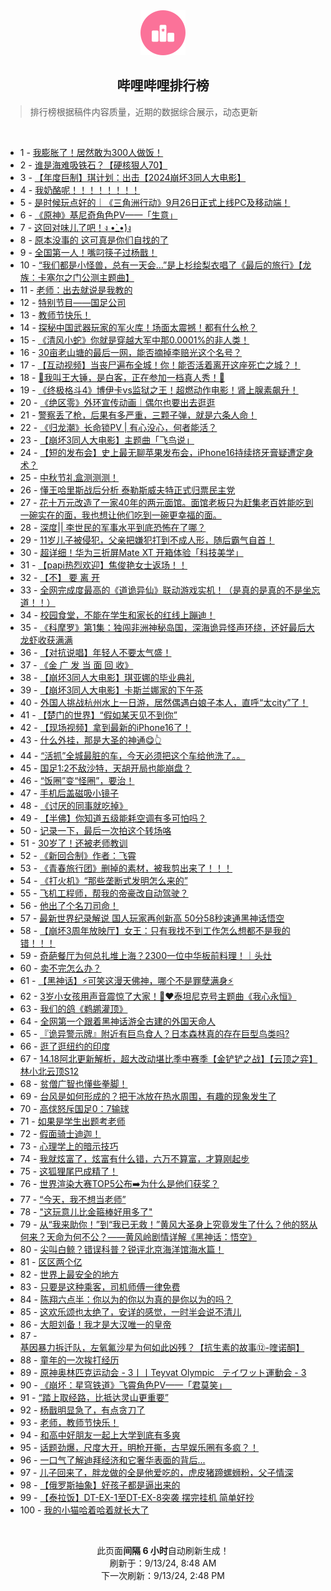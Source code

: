 <div align="center">
    <img src="./assets/icon_rank.png" alt="logo" />
    <h2>哔哩哔哩排行榜</h>
</div>

> 排行榜根据稿件内容质量，近期的数据综合展示，动态更新

<br />

<ul><li><span>1 - <a href=https://www.bilibili.com/BV1gBp7enES8>我膨胀了！居然敢为300人做饭！</a></span></li><li><span>2 - <a href=https://www.bilibili.com/BV1kepjePEPz>谁是海难吸铁石？【硬核狠人70】</a></span></li><li><span>3 - <a href=https://www.bilibili.com/BV1UxpEe7Ej3>【年度巨制】琪计划：出击【2024崩坏3同人大电影】</a></span></li><li><span>4 - <a href=https://www.bilibili.com/BV1Z2421Z7ha>我奶酪呢！！！！！！！！</a></span></li><li><span>5 - <a href=https://www.bilibili.com/BV1Shppe8EaZ>是时候玩点好的｜《三角洲行动》9月26日正式上线PC及移动端！</a></span></li><li><span>6 - <a href=https://www.bilibili.com/BV1Mj4zeSEqW>《原神》基尼奇角色PV——「生意」</a></span></li><li><span>7 - <a href=https://www.bilibili.com/BV1C1pseZEhN>这回对味儿了吧！ง&nbsp;•̀_•́)ง</a></span></li><li><span>8 - <a href=https://www.bilibili.com/BV1ifppe3E4c>原本没事的&nbsp;这可真是你们自找的了</a></span></li><li><span>9 - <a href=https://www.bilibili.com/BV1qXpneqEBK>全国第一人！嘴叼筷子过杨戬！</a></span></li><li><span>10 - <a href=https://www.bilibili.com/BV17y4ae7Ezz>“我们都是小怪兽，总有一天会…”是上杉绘梨衣唱了《最后的旅行》【龙族：卡塞尔之门公测主题曲】</a></span></li><li><span>11 - <a href=https://www.bilibili.com/BV1SapseqEQx>老师：出去就说是我教的</a></span></li><li><span>12 - <a href=https://www.bilibili.com/BV1sr4BeCE1w>特别节目——国足公司</a></span></li><li><span>13 - <a href=https://www.bilibili.com/BV1Rm48eiE6C>教师节快乐！</a></span></li><li><span>14 - <a href=https://www.bilibili.com/BV1BmpEeAENT>探秘中国武器玩家的军火库！场面太震撼！都有什么枪？</a></span></li><li><span>15 - <a href=https://www.bilibili.com/BV1v84Ye1Evf>《清风小蛇》你就是穿越大军中那0.0001%的非人类！</a></span></li><li><span>16 - <a href=https://www.bilibili.com/BV1Zo4BeYEBk>30亩老山塘的最后一网，能否摘掉李赔光这个名号？</a></span></li><li><span>17 - <a href=https://www.bilibili.com/BV1g5pqeBEXP>【互动视频】当丧尸遍布全城！你！能否活着离开这座死亡之城？！</a></span></li><li><span>18 - <a href=https://www.bilibili.com/BV1414heoEAh>🔨我叫王大锤，是白客，正在参加一档真人秀！🔨</a></span></li><li><span>19 - <a href=https://www.bilibili.com/BV1QbpsezEjS>《终极格斗4》博伊卡vs监狱之王！超燃动作电影！肾上腺素飙升！</a></span></li><li><span>20 - <a href=https://www.bilibili.com/BV1yqpnemERm>《绝区零》外环宣传动画｜偶尔也要出去逛逛</a></span></li><li><span>21 - <a href=https://www.bilibili.com/BV1wop7eMEja>警察丢了枪，后果有多严重，三颗子弹，就是六条人命！</a></span></li><li><span>22 - <a href=https://www.bilibili.com/BV1XK4zexEZc>《归龙潮》长命锁PV&nbsp;|&nbsp;有心没心，何者能活？</a></span></li><li><span>23 - <a href=https://www.bilibili.com/BV1XjpEeWEex>【崩坏3同人大电影】主题曲「飞鸟说」</a></span></li><li><span>24 - <a href=https://www.bilibili.com/BV1GmpWeBEje>【短的发布会】史上最无聊苹果发布会，iPhone16持续挤牙膏疑遭定身术？</a></span></li><li><span>25 - <a href=https://www.bilibili.com/BV1zw4nejEXm>中秋节礼盒测测测！</a></span></li><li><span>26 - <a href=https://www.bilibili.com/BV15A4zebEz3>懂王哈里斯战后分析&nbsp;泰勒斯威夫特正式归票民主党</a></span></li><li><span>27 - <a href=https://www.bilibili.com/BV1sBpae2EMi>花十万元改造了一家40年的两元面馆。面馆老板只为赶集老百姓能吃到一碗实在的面，我也想让他们吃到一碗更幸福的面。</a></span></li><li><span>28 - <a href=https://www.bilibili.com/BV1HCpneyEnv>深度||&nbsp;李世民的军事水平到底恐怖在了哪？</a></span></li><li><span>29 - <a href=https://www.bilibili.com/BV1mc4heoErH>11岁儿子被侵犯，父亲把嫌犯打到不成人形，随后霸气自首！</a></span></li><li><span>30 - <a href=https://www.bilibili.com/BV1Fz4aeDEjD>超详细！华为三折屏Mate&nbsp;XT&nbsp;开箱体验「科技美学」</a></span></li><li><span>31 - <a href=https://www.bilibili.com/BV1aLpje7Ecf>【papi热烈欢迎】焦俊艳女士返场！！</a></span></li><li><span>32 - <a href=https://www.bilibili.com/BV1Ww4BegEb2>【不】&nbsp;要&nbsp;离&nbsp;开</a></span></li><li><span>33 - <a href=https://www.bilibili.com/BV12f4qeGE5k>全网完成度最高的《道诡异仙》联动游戏实机！（是真的是真的不是坐忘道！！）</a></span></li><li><span>34 - <a href=https://www.bilibili.com/BV1W7pJekE3G>校园食堂，不能在学生和家长的红线上蹦迪！</a></span></li><li><span>35 - <a href=https://www.bilibili.com/BV1EmpEePEPS>《科摩罗》第1集：独闯非洲神秘岛国，深海诡异怪声环绕，还好最后大龙虾收获满满</a></span></li><li><span>36 - <a href=https://www.bilibili.com/BV1fTpneMEWf>【对抗说唱】年轻人不要太气盛！</a></span></li><li><span>37 - <a href=https://www.bilibili.com/BV1my4hetEPf>《金&nbsp;广&nbsp;发&nbsp;当&nbsp;面&nbsp;回&nbsp;收》</a></span></li><li><span>38 - <a href=https://www.bilibili.com/BV13spneoEcN>【崩坏3同人大电影】琪亚娜的毕业典礼</a></span></li><li><span>39 - <a href=https://www.bilibili.com/BV1tMpJeUEbe>【崩坏3同人大电影】卡斯兰娜家的下午茶</a></span></li><li><span>40 - <a href=https://www.bilibili.com/BV1pxpWeXEXF>外国人挑战杭州水上一日游，居然偶遇白娘子本人，直呼“太city”了！</a></span></li><li><span>41 - <a href=https://www.bilibili.com/BV1NQp7erEbN>【楚门的世界】“假如某天见不到你”</a></span></li><li><span>42 - <a href=https://www.bilibili.com/BV1PPpseoEAp>【现场视频】拿到最新的iPhone16了！</a></span></li><li><span>43 - <a href=https://www.bilibili.com/BV1ch4zegEmr>什么外挂，那是大圣的神通😋👆</a></span></li><li><span>44 - <a href=https://www.bilibili.com/BV1RXpEefEma>“活抓”全城最脏的车，今天必须把这个车给他洗了。。</a></span></li><li><span>45 - <a href=https://www.bilibili.com/BV1Wd4YeZEqG>国足1:2不敌沙特，天胡开局也能崩盘？</a></span></li><li><span>46 - <a href=https://www.bilibili.com/BV11up7egEDP>“饭圈”变“怪圈”，要治！</a></span></li><li><span>47 - <a href=https://www.bilibili.com/BV1K74qe3Er6>手机后盖磁吸小镜子</a></span></li><li><span>48 - <a href=https://www.bilibili.com/BV1eb4heBEL6>《讨厌的同事就吃掉》</a></span></li><li><span>49 - <a href=https://www.bilibili.com/BV1jM4m1a724>【半佛】你知道五级能耗空调有多可怕吗？</a></span></li><li><span>50 - <a href=https://www.bilibili.com/BV1VypWe6E7b>记录一下，最后一次拍这个转场咯</a></span></li><li><span>51 - <a href=https://www.bilibili.com/BV1MEpxeTEY3>30岁了！还被老师教训</a></span></li><li><span>52 - <a href=https://www.bilibili.com/BV1Nypse8Ee1>《新回合制》作者：飞霄</a></span></li><li><span>53 - <a href=https://www.bilibili.com/BV1DVpxezEYV>《青春旅行团》删掉的素材，被我剪出来了！！！</a></span></li><li><span>54 - <a href=https://www.bilibili.com/BV1Je4zeMEkV>《打火机》“那些垄断式发明怎么来的”</a></span></li><li><span>55 - <a href=https://www.bilibili.com/BV1Xv4YeGED3>飞机工程师，帮我的帝豪改自动驾驶？</a></span></li><li><span>56 - <a href=https://www.bilibili.com/BV1iypxeEEjd>他出了个名刀司命！</a></span></li><li><span>57 - <a href=https://www.bilibili.com/BV1FipxeRECe>最新世界纪录解说&nbsp;国人玩家再创新高&nbsp;50分58秒速通黑神话悟空</a></span></li><li><span>58 - <a href=https://www.bilibili.com/BV1ADHXeKEzT>【崩坏3周年放映厅】女王：只有我找不到工作怎么想都不是我的错！！！</a></span></li><li><span>59 - <a href=https://www.bilibili.com/BV1KDp7eGEPH>奇葩餐厅为何总扎堆上海？2300一位中华板前料理！｜头灶</a></span></li><li><span>60 - <a href=https://www.bilibili.com/BV1Zr48erERk>卖不完怎么办？</a></span></li><li><span>61 - <a href=https://www.bilibili.com/BV1yup4ewEKz>【黑神话】⚡️可笑这漫天佛神，哪个不是罪孽满身⚡️</a></span></li><li><span>62 - <a href=https://www.bilibili.com/BV1dKpjepExv>3岁小女孩用声音震惊了大家！🥹❤️泰坦尼克号主题曲《我心永恒》</a></span></li><li><span>63 - <a href=https://www.bilibili.com/BV1by4hetEAf>我们的鸽《鹈鹕灌顶》</a></span></li><li><span>64 - <a href=https://www.bilibili.com/BV1aGpxegET9>全网第一个跟着黑神话游全古建的外国天命人</a></span></li><li><span>65 - <a href=https://www.bilibili.com/BV1ys4zeVEea>『诡异警示牌』附近有巨鸟食人？日本森林真的存在巨型鸟类吗?</a></span></li><li><span>66 - <a href=https://www.bilibili.com/BV1CupLeaEwb>逛了逛纽约的印度</a></span></li><li><span>67 - <a href=https://www.bilibili.com/BV1Ys4BesENw>14.18阿北更新解析，超大改动堪比季中赛季【金铲铲之战】【云顶之弈】林小北云顶S12</a></span></li><li><span>68 - <a href=https://www.bilibili.com/BV1hqpBerEVv>贫僧广智也懂些拳脚！</a></span></li><li><span>69 - <a href=https://www.bilibili.com/BV1vKpxe5EA6>台风是如何形成的？把干冰放在热水周围，有趣的现象发生了</a></span></li><li><span>70 - <a href=https://www.bilibili.com/BV13Bp7enEba>高俅怒斥国足0：7输球</a></span></li><li><span>71 - <a href=https://www.bilibili.com/BV1uR4ze9EdZ>如果是学生出题考老师</a></span></li><li><span>72 - <a href=https://www.bilibili.com/BV1QUpveiEgf>假面骑士迪迦！</a></span></li><li><span>73 - <a href=https://www.bilibili.com/BV1kepjePEBW>心理学上的暗示技巧</a></span></li><li><span>74 - <a href=https://www.bilibili.com/BV1GapLe2Eyg>我就炫富了，炫富有什么错，六万不算富，才算刚起步</a></span></li><li><span>75 - <a href=https://www.bilibili.com/BV1iT4aekEyn>这狐狸尾巴成精了！</a></span></li><li><span>76 - <a href=https://www.bilibili.com/BV1fypEeNEZt>世界渲染大赛TOP5公布➡️为什么是他们获奖？</a></span></li><li><span>77 - <a href=https://www.bilibili.com/BV1EtHme1ESg>“今天，我不想当老师”</a></span></li><li><span>78 - <a href=https://www.bilibili.com/BV1bk4YeqEDX>&quot;这玩意儿比金箍棒好用多了&quot;</a></span></li><li><span>79 - <a href=https://www.bilibili.com/BV1fGpeeGEXE>从“我来助你！”到“我已无救！”黄风大圣身上究竟发生了什么？他的怒从何来？天命为何不公？——黄风岭剧情详解《黑神话：悟空》</a></span></li><li><span>80 - <a href=https://www.bilibili.com/BV1rQpse9E6F>尖叫白鲸？错误科普？锐评北京海洋馆海水篇！</a></span></li><li><span>81 - <a href=https://www.bilibili.com/BV1zc4ae2Eiu>区区两个亿</a></span></li><li><span>82 - <a href=https://www.bilibili.com/BV1G7pEe9EaB>世界上最安全的地方</a></span></li><li><span>83 - <a href=https://www.bilibili.com/BV128pEeyEsd>只要是这种乘客，司机师傅一律免费</a></span></li><li><span>84 - <a href=https://www.bilibili.com/BV17UpEeYEWT>陈翔六点半：你以为的你以为真的是你以为的吗？</a></span></li><li><span>85 - <a href=https://www.bilibili.com/BV1RY4YeCEAF>这欢乐颂也太绝了，安详的感觉，一时半会说不清儿</a></span></li><li><span>86 - <a href=https://www.bilibili.com/BV1qb4YejEge>大胆刘备！我才是大汉唯一的皇帝</a></span></li><li><span>87 - <a href=https://www.bilibili.com/BV1ioppekEXb>基因暴力拆迁队，左氧氟沙星为何如此凶残？【抗生素的故事⑫-喹诺酮】</a></span></li><li><span>88 - <a href=https://www.bilibili.com/BV1BmpEeAEun>童年的一次挨打经历</a></span></li><li><span>89 - <a href=https://www.bilibili.com/BV1DwpJeXECe>原神奥林匹克运动会&nbsp;-&nbsp;3丨丨Teyvat&nbsp;Olympic&nbsp;&nbsp;&nbsp;テイワット運動会&nbsp;-&nbsp;3</a></span></li><li><span>90 - <a href=https://www.bilibili.com/BV1s2pBevEoN>《崩坏：星穹铁道》飞霄角色PV——「君莫笑」&nbsp;&nbsp;‌</a></span></li><li><span>91 - <a href=https://www.bilibili.com/BV14D4YeAEa3>“踏上取经路，比抵达灵山更重要”</a></span></li><li><span>92 - <a href=https://www.bilibili.com/BV1rmppeUEjo>杨戬明显急了，有点贪刀了</a></span></li><li><span>93 - <a href=https://www.bilibili.com/BV1WppWeREQP>老师，教师节快乐！</a></span></li><li><span>94 - <a href=https://www.bilibili.com/BV1Mj4zeSE5L>和高中好朋友一起上大学到底有多爽</a></span></li><li><span>95 - <a href=https://www.bilibili.com/BV1tS4ve6EVT>话题劲爆，尺度大开，明枪开撕，古早娱乐圈有多疯？！</a></span></li><li><span>96 - <a href=https://www.bilibili.com/BV1ad4EeaE7a>一口气了解迪拜经济和它奢华表面的背后...</a></span></li><li><span>97 - <a href=https://www.bilibili.com/BV1ae4heNEaE>儿子回来了，胖龙做的全是他爱吃的，虎皮猪蹄螺蛳粉，父子情深</a></span></li><li><span>98 - <a href=https://www.bilibili.com/BV13kpJexE5V>【俄罗斯抽象】好孩子都是逼出来的</a></span></li><li><span>99 - <a href=https://www.bilibili.com/BV1WapjeiEMt>【泰拉饭】DT-EX-1至DT-EX-8突袭&nbsp;摆完挂机&nbsp;简单好抄</a></span></li><li><span>100 - <a href=https://www.bilibili.com/BV1p6pne2EDc>我的小猫哈着哈着就长大了</a></span></li></ul>

<br />

<p align=center>此页面<strong>间隔 6 小时</strong>自动刷新生成！<br>刷新于：9/13/24, 8:48 AM<br>下一次刷新：9/13/24, 2:48 PM</p>